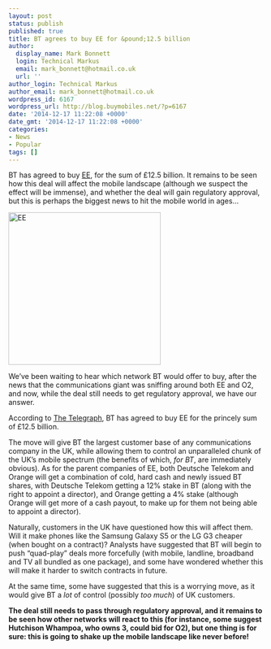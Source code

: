 ```yaml
---
layout: post
status: publish
published: true
title: BT agrees to buy EE for &pound;12.5 billion
author:
  display_name: Mark Bonnett
  login: Technical Markus
  email: mark_bonnett@hotmail.co.uk
  url: ''
author_login: Technical Markus
author_email: mark_bonnett@hotmail.co.uk
wordpress_id: 6167
wordpress_url: http://blog.buymobiles.net/?p=6167
date: '2014-12-17 11:22:08 +0000'
date_gmt: '2014-12-17 11:22:08 +0000'
categories:
- News
- Popular
tags: []
---
```

<p><span class="postStandFirst">BT has agreed to buy <a href="http://www.buymobiles.net/ee">EE</a>, for the sum of &pound;12.5 billion. It remains to be seen how this deal will affect the mobile landscape (although we suspect the effect will be immense), and whether the deal will gain regulatory approval, but this is perhaps the biggest news to hit the mobile world in ages...</span></p>
<p><img class="aligncenter size-full wp-image-6051" src="https://a1comms-blog-buymobiles.storage.googleapis.com/2014/11/cKYnP1ZDizeo6ShHF6u5Tx82jRtuo7zjn1B_vxIZU30RmLoRxEaAzzVhuauJZP1PuAw300.png" alt="EE" width="300" height="300" /></p>
<p>We&rsquo;ve been waiting to hear which network BT would offer to buy, after the news that the communications giant was sniffing around both EE and O2, and now, while the deal still needs to get regulatory approval, we have our answer.</p>
<p>According to <a href="http://www.telegraph.co.uk/finance/newsbysector/mediatechnologyandtelecoms/telecoms/11294252/BT-agrees-to-buy-EE-for-12.5bn.html">The Telegraph</a>, BT has agreed to buy EE for the princely sum of &pound;12.5 billion.</p>
<p>The move will give BT the largest customer base of any communications company in the UK, while allowing them to control an unparalleled chunk of the UK&rsquo;s mobile spectrum (the benefits of which, <em>for BT</em>, are immediately obvious). As for the parent companies of EE, both Deutsche Telekom and Orange will get a combination of cold, hard cash and newly issued BT shares, with Deutsche Telekom getting a 12% stake in BT (along with the right to appoint a director), and Orange getting a 4% stake (although Orange will get more of a cash payout, to make up for them not being able to appoint a director).</p>
<p>Naturally, customers in the UK have questioned how this will affect them. Will it make phones like the Samsung Galaxy S5 or the LG G3 cheaper (when bought on a contract)? Analysts have suggested that BT will begin to push &ldquo;quad-play&rdquo; deals more forcefully (with mobile, landline, broadband and TV all bundled as one package), and some have wondered whether this will make it harder to switch contracts in future.</p>
<p>At the same time, some have suggested that this is a worrying move, as it would give BT a <em>lot</em> of control (possibly <em>too much</em>) of UK customers.</p>
<p><strong>The deal still needs to pass through regulatory approval, and it remains to be seen how other networks will react to this (for instance, some suggest Hutchison Whampoa, who owns 3, could bid for O2), but one thing is for sure: this is going to shake up the mobile landscape like never before!</strong></p>
